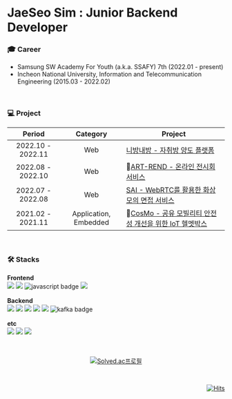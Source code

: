 # JaeSeo Sim : Junior Backend Developer

### 🎓 Career
- Samsung SW Academy For Youth (a.k.a. SSAFY) 7th (2022.01 - present)
- Incheon National University, Information and Telecommunication Engineering (2015.03 - 2022.02)
<br>

### 💻 Project 

|      Period       |       Category        | Project                                                      |
| :---------------: | :-------------------: | ------------------------------------------------------------ |
| 2022.10 - 2022.11 |          Web          | [니방내방 - 자취방 양도 플랫폼](https://github.com/simjaeseo/YourRoomMyRoom)  |
| 2022.08 - 2022.10 |          Web          | 🏅[ART-REND - 온라인 전시회 서비스](https://github.com/simjaeseo/ART-REND)  |
| 2022.07 - 2022.08 |          Web          | [SAI - WebRTC를 활용한 화상 모의 면접 서비스](https://github.com/simjaeseo/SAI)  |
| 2021.02 - 2021.11 | Application, Embedded | 🏅[CosMo - 공유 모빌리티 안전성 개선을 위한 IoT 헬멧박스](https://github.com/simjaeseo/CosMo)  |
<br>

### 🛠 Stacks
<b>Frontend　</b>   
  <img src="https://img.shields.io/badge/HTML-E34F26?style=flat-square&logo=HTML5&logoColor=white">
  <img src="https://img.shields.io/badge/CSS-1572B6?style=flat-square&logo=CSS3&logoColor=white">
  ![javascript badge](https://img.shields.io/badge/-JavaScript-%23F7DF1E?style=flat-square&logo=JavaScript&logoColor=white&color=F7DF1E)
  <img src="https://img.shields.io/badge/Vue.js-4FC08D?style=flat-square&logo=Vue.js&logoColor=white">   
  
<b>Backend　</b>   
  <img src="https://img.shields.io/badge/Java-BE7928?style=flat-square&logo=OpenJDK&logoColor=white">
  <img src="https://img.shields.io/badge/Spring Boot-6DB33F?style=flat-square&logo=Spring Boot&logoColor=white">
    <img src="https://img.shields.io/badge/MySQL-4479A1?style=flat-square&logo=MySQL&logoColor=white">
    <img src="https://img.shields.io/badge/MyBatis-000000?style=flat&logo=MyBatis&logoColor=white"/>
      <img src="https://img.shields.io/badge/SpringDataJPA-6DB33F?style=flat&logo=SpringDataJPA&logoColor=white"/>
    ![kafka badge](https://img.shields.io/badge/-Kafka-%23F7DF1E?style=flat-square&logo=ApacheKafka&logoColor=white&color=231F20)   

<b>etc　</b>   
  <img src="https://img.shields.io/badge/Jira-0052CC?style=flat-square&logo=Jira&logoColor=white">
  <img src="https://img.shields.io/badge/Docker-2496ED?style=flat&logo=Docker&logoColor=white"/>
  <img src="https://img.shields.io/badge/Jenkins-D24939?style=flat&logo=Jenkins&logoColor=white"/>
<br>
<br>
<br>
<div align=center>

[![Solved.ac프로필](http://mazassumnida.wtf/api/v2/generate_badge?boj=delpho)](https://solved.ac/delpho)
    
</div>

<br>
<div align=right>

[![Hits](https://hits.seeyoufarm.com/api/count/incr/badge.svg?url=https%3A%2F%2Fgithub.com%2Fsimjaeseo%2Fhit-counter&count_bg=%2327E2A4&title_bg=%23EC9A00&icon=&icon_color=%23EDEDED&title=visit&edge_flat=false)](https://hits.seeyoufarm.com)

</div>
<br>
<br>
<!-- <img src="https://img.shields.io/badge/Java-007396?style=flat&logo=Java&logoColor=white"/> -->


<!--
**simjaeseo/simjaeseo** is a ✨ _special_ ✨ repository because its `README.md` (this file) appears on your GitHub profile.

Here are some ideas to get you started:

- 🔭 I’m currently working on ...
- 🌱 I’m currently learning ...
- 👯 I’m looking to collaborate on ...
- 🤔 I’m looking for help with ...
- 💬 Ask me about ...
- 📫 How to reach me: ...
- 😄 Pronouns: ...
- ⚡ Fun fact: ...
-->
